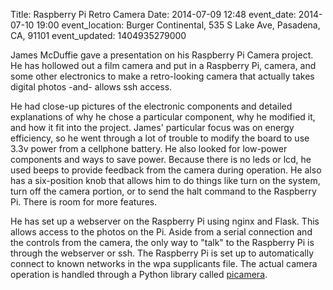 Title: Raspberry Pi Retro Camera
Date: 2014-07-09 12:48
event_date: 2014-07-10 19:00
event_location: Burger Continental, 535 S Lake Ave, Pasadena, CA, 91101
event_updated: 1404935279000

James McDuffie gave a presentation on his Raspberry Pi Camera project. He has hollowed out a film camera and put in a Raspberry Pi, camera, and some other electronics to make a retro-looking camera that actually takes digital photos -and- allows ssh access.

He had close-up pictures of the electronic components and detailed explanations of why he chose a particular component, why he modified it, and how it fit into the project. James' particular focus was on energy efficiency, so he went through a lot of trouble to modify the board to use 3.3v power from a cellphone battery.  He also looked for low-power components and ways to save power.  Because there is no leds or lcd, he used beeps to provide feedback from the camera during operation.  He also has a six-position knob that allows him to do things like turn on the system, turn off the camera portion, or to send the halt command to the Raspberry Pi.  There is room for more features.

He has set up a webserver on the Raspberry Pi using nginx and Flask.  This allows access to the photos on the Pi.  Aside from a serial connection and the controls from the camera, the only way to "talk" to the Raspberry Pi is through the webserver or ssh.  The Raspberry Pi is set up to automatically connect to known networks in the wpa supplicants file.  The actual camera operation is handled through a Python library called [picamera](https://picamera.readthedocs.org/en/release-1.5/).
